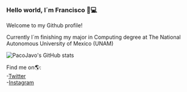 ### Hello world, I´m Francisco 👋💻

Welcome to my Github profile!

Currently I´m finishing my major in Computing degree at The National Autonomous University of Mexico (UNAM)  

![PacoJavo's GitHub stats](https://github-readme-stats.vercel.app/api?username=PacoJavoMx&theme=transparent&show_icons=true)

Find me on:earth_americas::  
-[Twitter](https://twitter.com/pacojavomx)  
-[Instagram](https://www.instagram.com/pacojavomx/)  
<!--
**PacoJavoMx/PacoJavoMx** is a ✨ _special_ ✨ repository because its `README.md` (this file) appears on your GitHub profile.

Here are some ideas to get you started:

- 🔭 I’m currently working on ...
- 🌱 I’m currently learning ...
- 👯 I’m looking to collaborate on ...
- 🤔 I’m looking for help with ...
- 💬 Ask me about ...
- 📫 How to reach me: ...
- 😄 Pronouns: ...
- ⚡ Fun fact: ...
-->
